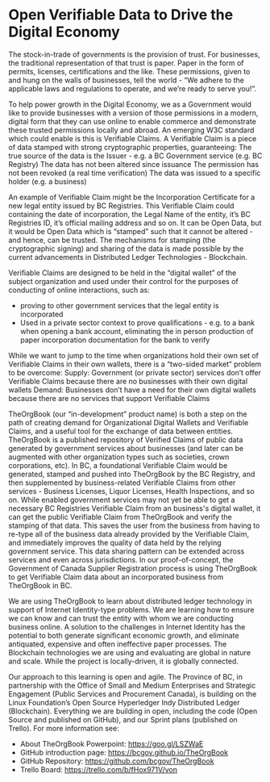# Open Verifiable Data to Drive the Digital Economy

The stock-in-trade of governments is the provision of trust. For businesses, the traditional representation of that trust is paper. Paper in the form of permits, licenses, certifications and the like. These permissions, given to and hung on the walls of businesses, tell the world - “We adhere to the applicable laws and regulations to operate, and we’re ready to serve you!”.

To help power growth in the Digital Economy, we as a Government would like to provide businesses with a version of those permissions in a modern, digital form that they can use online to enable commerce and demonstrate these trusted permissions locally and abroad. An emerging W3C standard which could enable is this is Verifiable Claims. A Verifiable Claim is a piece of data stamped with strong cryptographic properties, guaranteeing:
The true source of the data is the Issuer - e.g. a BC Government service (e.g. BC Registry)
The data has not been altered since issuance
The permission has not been revoked (a real time verification)
The data was issued to a specific holder (e.g. a business)

An example of Verifiable Claim might be the Incorporation Certificate for a new legal entity issued by BC Registries. This Verifiable Claim could containing the date of incorporation, the Legal Name of the entity, it’s BC Registries ID, it’s official mailing address and so on.  It can be Open Data, but it would be Open Data which is “stamped” such that it cannot be altered - and hence, can be trusted. The mechanisms for stamping (the cryptographic signing) and sharing of the data is made possible by the current advancements in Distributed Ledger Technologies - Blockchain.

Verifiable Claims are designed to be held in the “digital wallet” of the subject organization and used under their control for the purposes of conducting of online interactions, such as:
* proving to other government services that the legal entity is incorporated
* Used in a private sector context to prove qualifications - e.g. to a bank when opening a bank account, eliminating the in person production of paper incorporation documentation for the bank to verify

While we want to jump to the time when organizations hold their own set of Verifiable Claims in their own wallets, there is a “two-sided market” problem to be overcome:
Supply: Government (or private sector) services don’t offer Verifiable Claims because there are no businesses with their own digital wallets
Demand: Businesses don’t have a need for their own digital wallets because there are no services that support Verifiable Claims

TheOrgBook (our “in-development” product name) is both a step on the path of creating demand for Organizational Digital Wallets and Verifiable Claims, and a useful tool for the exchange of data between entities. TheOrgBook is a published repository of Verified Claims of public data generated by government services about businesses (and later can be augmented with other organization types such as societies, crown corporations, etc). In BC, a foundational Verifiable Claim would be generated, stamped and pushed into TheOrgBook by the BC Registry, and then supplemented by business-related Verifiable Claims from other services - Business Licenses, Liquor Licenses, Health Inspections, and so on.  While enabled government services may not yet be able to get a necessary BC Registries Verifiable Claim from an business's digital wallet, it can get the public Verifiable Claim from TheOrgBook and verify the stamping of that data. This saves the user from the business from having to re-type all of the business data already provided by the Verifiable Claim, and immediately improves the quality of data held by the relying government service. This data sharing pattern can be extended across services and even across jurisdictions. In our proof-of-concept, the Government of Canada Supplier Registration process is using TheOrgBook to get Verifiable Claim data about an incorporated business from TheOrgBook in BC.

We are using TheOrgBook to learn about distributed ledger technology in support of Internet Identity-type problems. We are learning how to ensure we can know and can trust the entity with whom we are conducting business online. A solution to the challenges in Internet Identity has the potential to both generate significant economic growth, and eliminate antiquated, expensive and often ineffective paper processes. The Blockchain technologies we are using and evaluating are global in nature and scale. While the project is locally-driven, it is globally connected.

Our approach to this learning is open and agile. The Province of BC, in partnership with the Office of Small and Medium Enterprises and Strategic Engagement (Public Services and Procurement Canada), is building on the Linux Foundation’s Open Source Hyperledger Indy Distributed Ledger (Blockchain).  Everything we are building in open, including the code (Open Source and published on GitHub), and our Sprint plans (published on Trello). For more information see:

* About TheOrgBook Powerpoint: https://goo.gl/LSZWaE
* GitHub introduction page: https://bcgov.github.io/TheOrgBook
* GitHub Repository: https://github.com/bcgov/TheOrgBook
* Trello Board: https://trello.com/b/fHox971V/von
